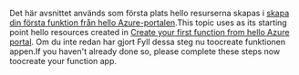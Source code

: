 <span data-ttu-id="b0305-101">Det här avsnittet används som första plats hello resurserna skapas i [skapa din första funktion från hello Azure-portalen](../articles/azure-functions/functions-create-first-azure-function.md).</span><span class="sxs-lookup"><span data-stu-id="b0305-101">This topic uses as its starting point hello resources created in [Create your first function from hello Azure portal](../articles/azure-functions/functions-create-first-azure-function.md).</span></span> <span data-ttu-id="b0305-102">Om du inte redan har gjort Fyll dessa steg nu toocreate funktionen appen.</span><span class="sxs-lookup"><span data-stu-id="b0305-102">If you haven't already done so, please complete these steps now toocreate your function app.</span></span>
